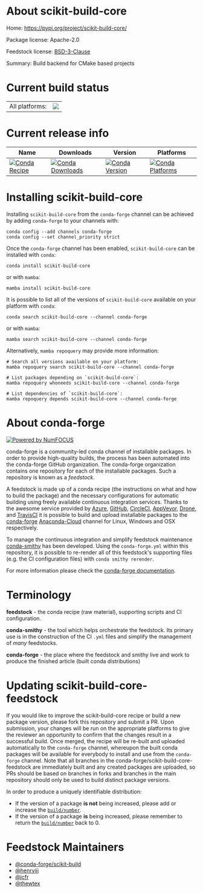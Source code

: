 About scikit-build-core
=======================

Home: https://pypi.org/project/scikit-build-core/

Package license: Apache-2.0

Feedstock license: [BSD-3-Clause](https://github.com/conda-forge/scikit-build-core-feedstock/blob/main/LICENSE.txt)

Summary: Build backend for CMake based projects

Current build status
====================


<table><tr><td>All platforms:</td>
    <td>
      <a href="https://dev.azure.com/conda-forge/feedstock-builds/_build/latest?definitionId=18086&branchName=main">
        <img src="https://dev.azure.com/conda-forge/feedstock-builds/_apis/build/status/scikit-build-core-feedstock?branchName=main">
      </a>
    </td>
  </tr>
</table>

Current release info
====================

| Name | Downloads | Version | Platforms |
| --- | --- | --- | --- |
| [![Conda Recipe](https://img.shields.io/badge/recipe-scikit--build--core-green.svg)](https://anaconda.org/conda-forge/scikit-build-core) | [![Conda Downloads](https://img.shields.io/conda/dn/conda-forge/scikit-build-core.svg)](https://anaconda.org/conda-forge/scikit-build-core) | [![Conda Version](https://img.shields.io/conda/vn/conda-forge/scikit-build-core.svg)](https://anaconda.org/conda-forge/scikit-build-core) | [![Conda Platforms](https://img.shields.io/conda/pn/conda-forge/scikit-build-core.svg)](https://anaconda.org/conda-forge/scikit-build-core) |

Installing scikit-build-core
============================

Installing `scikit-build-core` from the `conda-forge` channel can be achieved by adding `conda-forge` to your channels with:

```
conda config --add channels conda-forge
conda config --set channel_priority strict
```

Once the `conda-forge` channel has been enabled, `scikit-build-core` can be installed with `conda`:

```
conda install scikit-build-core
```

or with `mamba`:

```
mamba install scikit-build-core
```

It is possible to list all of the versions of `scikit-build-core` available on your platform with `conda`:

```
conda search scikit-build-core --channel conda-forge
```

or with `mamba`:

```
mamba search scikit-build-core --channel conda-forge
```

Alternatively, `mamba repoquery` may provide more information:

```
# Search all versions available on your platform:
mamba repoquery search scikit-build-core --channel conda-forge

# List packages depending on `scikit-build-core`:
mamba repoquery whoneeds scikit-build-core --channel conda-forge

# List dependencies of `scikit-build-core`:
mamba repoquery depends scikit-build-core --channel conda-forge
```


About conda-forge
=================

[![Powered by
NumFOCUS](https://img.shields.io/badge/powered%20by-NumFOCUS-orange.svg?style=flat&colorA=E1523D&colorB=007D8A)](https://numfocus.org)

conda-forge is a community-led conda channel of installable packages.
In order to provide high-quality builds, the process has been automated into the
conda-forge GitHub organization. The conda-forge organization contains one repository
for each of the installable packages. Such a repository is known as a *feedstock*.

A feedstock is made up of a conda recipe (the instructions on what and how to build
the package) and the necessary configurations for automatic building using freely
available continuous integration services. Thanks to the awesome service provided by
[Azure](https://azure.microsoft.com/en-us/services/devops/), [GitHub](https://github.com/),
[CircleCI](https://circleci.com/), [AppVeyor](https://www.appveyor.com/),
[Drone](https://cloud.drone.io/welcome), and [TravisCI](https://travis-ci.com/)
it is possible to build and upload installable packages to the
[conda-forge](https://anaconda.org/conda-forge) [Anaconda-Cloud](https://anaconda.org/)
channel for Linux, Windows and OSX respectively.

To manage the continuous integration and simplify feedstock maintenance
[conda-smithy](https://github.com/conda-forge/conda-smithy) has been developed.
Using the ``conda-forge.yml`` within this repository, it is possible to re-render all of
this feedstock's supporting files (e.g. the CI configuration files) with ``conda smithy rerender``.

For more information please check the [conda-forge documentation](https://conda-forge.org/docs/).

Terminology
===========

**feedstock** - the conda recipe (raw material), supporting scripts and CI configuration.

**conda-smithy** - the tool which helps orchestrate the feedstock.
                   Its primary use is in the construction of the CI ``.yml`` files
                   and simplify the management of *many* feedstocks.

**conda-forge** - the place where the feedstock and smithy live and work to
                  produce the finished article (built conda distributions)


Updating scikit-build-core-feedstock
====================================

If you would like to improve the scikit-build-core recipe or build a new
package version, please fork this repository and submit a PR. Upon submission,
your changes will be run on the appropriate platforms to give the reviewer an
opportunity to confirm that the changes result in a successful build. Once
merged, the recipe will be re-built and uploaded automatically to the
`conda-forge` channel, whereupon the built conda packages will be available for
everybody to install and use from the `conda-forge` channel.
Note that all branches in the conda-forge/scikit-build-core-feedstock are
immediately built and any created packages are uploaded, so PRs should be based
on branches in forks and branches in the main repository should only be used to
build distinct package versions.

In order to produce a uniquely identifiable distribution:
 * If the version of a package **is not** being increased, please add or increase
   the [``build/number``](https://docs.conda.io/projects/conda-build/en/latest/resources/define-metadata.html#build-number-and-string).
 * If the version of a package **is** being increased, please remember to return
   the [``build/number``](https://docs.conda.io/projects/conda-build/en/latest/resources/define-metadata.html#build-number-and-string)
   back to 0.

Feedstock Maintainers
=====================

* [@conda-forge/scikit-build](https://github.com/conda-forge/scikit-build/)
* [@henryiii](https://github.com/henryiii/)
* [@jcfr](https://github.com/jcfr/)
* [@thewtex](https://github.com/thewtex/)

